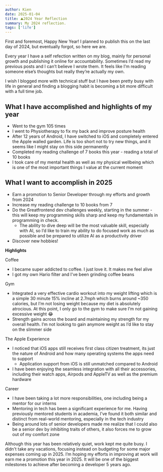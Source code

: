 ```yaml
---
author: Kien
date: 2025-01-04
title: ⛰️2024 Year Reflection
summary: My 2024 reflection.
tags: ['life']
---
```


First and foremost, Happy New Year! I planned to publish this on the last day of 2024, but eventually forgot, so here we are.

Every year I have a self refection written on my blog, mainly for personal growth and publishing it online for accountability. Sometimes I’d read my previous posts and I can’t believe I wrote them. It feels like I’m reading someone else’s thoughts but really they’re actually my own.

I wish I blogged more with technical stuff but I have been pretty busy with life in general and finding a blogging habit is becoming a bit more difficult with a full time job.

## What I have accomplished and highlights of my year

- Went to the gym 105 times
- I went to Physiotherapy to fix my back and improve posture health
- After 12 years of Android, I have switched to iOS and completely entered the Apple walled garden. Life is too short not to try new things, and it seems like I might stay on this side permanently
- Completed my reading challenge of 7 books this year - reading a total of 10 books
- I took care of my mental health as well as my physical wellbeing which is one of the most important things I value at the current moment

## What I want to accomplish in 2025

- Earn a promotion to Senior Developer through my efforts and growth from 2024
- Increase my reading challenge to 10 books from 7
- Do the Greatfrontend dev challenges weekly, starting in the summer - this will keep my programming skills sharp and keep my fundamentals in programming in check.
  - The ability to dive deep will be the most valuable skill, especially with AI, so I’d like to train my ability to do focused work as much as possible and be prepared to utilize AI as a productivity driver
- Discover new hobbies!

**Highlights**

Coffee

- I became super addicted to coffee. I just love it. It makes me feel alive
- I got my own Hario filter and I've been grinding coffee beans

Gym

- Integrated a very effective cardio workout into my weight lifting which is a simple 30 minute 15% incline at 2.7mph which burns around ~350 calories, but I’m not losing weight because my diet is absolutely atrocious. At this point, I only go to the gym to make sure I’m not gaining excessive weight 😂
- Strength gains across the board and maintaining my strength for my overall health. I’m not looking to gain anymore weight as I’d like to stay on the slimmer side

The Apple Experience

- I noticed that iOS apps still receives first class citizen treatment, its just the nature of Android and how many operating systems the apps need to support
  - Application support from iOS is still unmatched compared to Android
- I have been enjoying the seamless integration with all their accessories, including their watch apps, Airpods and AppleTV as well as the premium hardware

Career

- I have been taking a lot more responsibilities, one including being a mentor for our interns
- Mentoring in tech has been a significant experience for me. Having previously mentored students in academia, I’ve found it both similar and distinct from real-world mentoring, especially in the tech industry
- Being around lots of senior developers made me realize that I could also be a senior dev by inhibiting traits of others, it also forces me to grow out of my comfort zone

Although this year has been relatively quiet, work kept me quite busy. I didn't take any vacations, focusing instead on budgeting for some major expenses coming up in 2025.
I’m hoping my efforts in improving at work will earn me a promotion this year in 2025. It will be one of the biggest milestones to achieve after becoming a developer 5 years ago.

